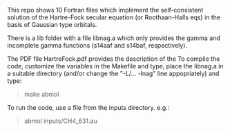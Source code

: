 This repo shows 10 Fortran files which implement the self-consistent solution of
the Hartre-Fock secular equation (or Roothaan-Halls eqs) in the basis of Gaussian type orbitals.

There is a lib folder with a file libnag.a which only provides the
gamma and incomplete gamma functions (s14aaf and s14baf, respectively).

The PDF file HartreFock.pdf provides the description of the 
To compile the code, customize the variables in the Makefile and type,
place the libnag.a in a suitable directory (and/or change the "-L/... -lnag" line appopriately)
and type:
> make abmol

To run the code, use a file from the inputs directory. e.g.:
> abmol inputs/CH4_631.au
